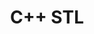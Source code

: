 ---
title: "C++ STL"
layout: category
permalink: /categories/cpp-stl/
author_profile: true
taxonomy: C++ STL
---